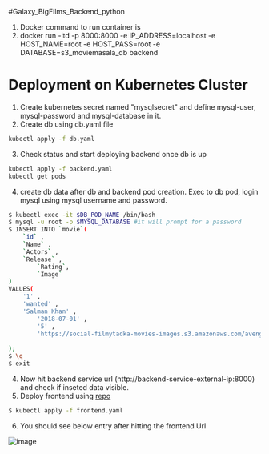 #Galaxy_BigFilms_Backend_python  
1) Docker command to run container is
2) docker run -itd -p 8000:8000 -e IP_ADDRESS=localhost -e HOST_NAME=root -e HOST_PASS=root -e DATABASE=s3_moviemasala_db backend

# Deployment on Kubernetes Cluster 

1) Create kubernetes secret named "mysqlsecret" and define mysql-user, mysql-password and mysql-database in it. 
2) Create db using db.yaml file 

```bash 
kubectl apply -f db.yaml 
```

3) Check status and start deploying backend once db is up 

```bash
kubectl apply -f backend.yaml
kubectl get pods
```
4) create db data after db and backend pod creation. Exec to db pod, login mysql using mysql username and password.

```bash
$ kubectl exec -it $DB_POD_NAME /bin/bash
$ mysql -u root -p $MYSQL_DATABASE #it will prompt for a password
$ INSERT INTO `movie`(
	`id` ,
	`Name` ,
	`Actors` ,
	`Release` ,
        `Rating`,
        `Image` 
)
VALUES(
	'1' ,
	'wanted' ,
	'Salman Khan' ,
        '2018-07-01' ,
        '5' ,
        'https://social-filmytadka-movies-images.s3.amazonaws.com/avengers.jpeg'
	
);
$ \q
$ exit
```

4) Now hit backend service url (http://backend-service-external-ip:8000) and check if inseted data visible.
5) Deploy frontend using [repo](https://github.com/tvc-ctg/galaxy-bigfilms-frontend/react-frontend/kubernetes/frontend.yaml)

```bash
$ kubectl apply -f frontend.yaml
```

6) You should see below entry after hitting the frontend Url 

![image](https://user-images.githubusercontent.com/36677428/188502955-9d4193e8-ed9f-435b-acb1-5820004f1eb6.png)



  
